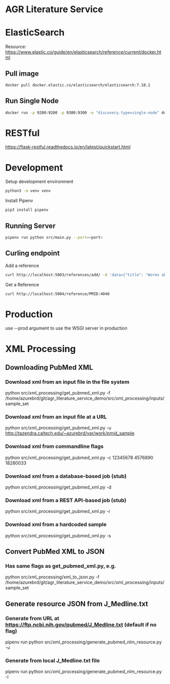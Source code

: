# AGR Literature Service

# ElasticSearch

Resource: https://www.elastic.co/guide/en/elasticsearch/reference/current/docker.html

## Pull image
```bash
docker pull docker.elastic.co/elasticsearch/elasticsearch:7.10.1
```


## Run Single Node

```bash
docker run -p 9200:9200 -p 9300:9300 -e "discovery.type=single-node" docker.elastic.co/elasticsearch/elasticsearch:7.10.1
```

# RESTful

https://flask-restful.readthedocs.io/en/latest/quickstart.html

# Development

Setup development environment

```bash
python3 -m venv venv
```

Install Pipenv

```bash
pip3 install pipenv
```

## Running Server

```bash
pipenv run python src/main.py --port=<port>
```

## Curling endpoint

Add a reference
```bash
curl http://localhost:5003/references/add/ -d 'data={"title": "Worms abi-1", "pubmed_id": "PMID:53e565", "mod": "WB", "pubmod_id": "WBPub:0e0000003"}' -X POST
```

Get a Reference
```bash
curl http://localhost:5004/reference/PMID:4040
```

# Production

use --prod argument to use the WSGI server in production


# XML Processing

## Downloading PubMed XML

### Download xml from an input file in the file system
python src/xml_processing/get_pubmed_xml.py -f /home/azurebrd/git/agr_literature_service_demo/src/xml_processing/inputs/sample_set

### Download xml from an input file at a URL
python src/xml_processing/get_pubmed_xml.py -u http://tazendra.caltech.edu/~azurebrd/var/work/pmid_sample

### Download xml from commandline flags
python src/xml_processing/get_pubmed_xml.py -c 12345678 4576890 18280033

### Download xml from a database-based job (stub)
python src/xml_processing/get_pubmed_xml.py -d

### Download xml from a REST API-based job (stub)
python src/xml_processing/get_pubmed_xml.py -r

### Download xml from a hardcoded sample
python src/xml_processing/get_pubmed_xml.py -s

## Convert PubMed XML to JSON

### Has same flags as get_pubmed_xml.py, e.g.
python src/xml_processing/xml_to_json.py  -f /home/azurebrd/git/agr_literature_service_demo/src/xml_processing/inputs/sample_set

## Generate resource JSON from J_Medline.txt

### Generate from URL at https://ftp.ncbi.nih.gov/pubmed/J_Medline.txt (default if no flag)
pipenv run python src/xml_processing/generate_pubmed_nlm_resource.py -u

### Generate from local J_Medline.txt file
pipenv run python src/xml_processing/generate_pubmed_nlm_resource.py -l
